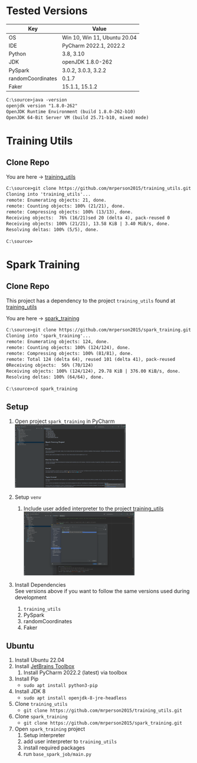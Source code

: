 # Tested Versions

| Key               | Value                        |
|-------------------|------------------------------|
| OS                | Win 10, Win 11, Ubuntu 20.04 |
| IDE               | PyCharm 2022.1, 2022.2       |
| Python            | 3.8, 3.10                    |
| JDK               | openJDK 1.8.0-262            |
| PySpark           | 3.0.2, 3.0.3, 3.2.2          |
| randomCoordinates | 0.1.7                        |
| Faker             | 15.1.1, 15.1.2               |

```shell
C:\source>java -version
openjdk version "1.8.0-262"
OpenJDK Runtime Environment (build 1.8.0-262-b10)
OpenJDK 64-Bit Server VM (build 25.71-b10, mixed mode)
```

# Training Utils

## Clone Repo

You are here -> [training_utils](https://github.com/mrperson2015/training_utils)

```shell
C:\source>git clone https://github.com/mrperson2015/training_utils.git
Cloning into 'training_utils'...
remote: Enumerating objects: 21, done.
remote: Counting objects: 100% (21/21), done.
remote: Compressing objects: 100% (13/13), done.
Receiving objects:  76% (16/21)sed 20 (delta 4), pack-reused 0
Receiving objects: 100% (21/21), 13.58 KiB | 3.40 MiB/s, done.
Resolving deltas: 100% (5/5), done.

C:\source>
```

# Spark Training

## Clone Repo

This project has a dependency to the project `training_utils` found
at [training_utils](https://github.com/mrperson2015/training_utils)

You are here -> [spark_training](https://github.com/mrperson2015/spark_training.git)

```shell
C:\source>git clone https://github.com/mrperson2015/spark_training.git
Cloning into 'spark_training'...
remote: Enumerating objects: 124, done.
remote: Counting objects: 100% (124/124), done.
remote: Compressing objects: 100% (81/81), done.
remote: Total 124 (delta 64), reused 101 (delta 41), pack-reused 0Receiving objects:  56% (70/124)
Receiving objects: 100% (124/124), 29.78 KiB | 376.00 KiB/s, done.
Resolving deltas: 100% (64/64), done.

C:\source>cd spark_training
```

## Setup

1. Open project `spark_training` in PyCharm<br>
   [<img src="./assets/setup/open_job.png" width="300" />](./assets/setup/open_job.png)
2. Setup `venv`
    1. Include user added interpreter to the
       project [training_utils](https://github.com/mrperson2015/training_utils)<br>
       [<img src="./assets/setup/setup_venv.png" width="300" />](./assets/setup/setup_venv.png)
3. Install Dependencies<br>
   See versions above if you want to follow the same versions used during development

    1. `training_utils`
    2. PySpark
    3. randomCoordinates
    4. Faker

## Ubuntu

1. Install Ubuntu 22.04
2. Install [JetBrains Toolbox](https://www.jetbrains.com/toolbox-app/)
    1. Install PyCharm 2022.2 (latest) via toolbox
3. Install Pip
   - `sudo apt install python3-pip`
4. Install JDK 8 
   - `sudo apt install openjdk-8-jre-headless`
5. Clone `training_utils`
   - `git clone https://github.com/mrperson2015/training_utils.git`
6. Clone `spark_training`
   - `git clone https://github.com/mrperson2015/spark_training.git`
7. Open `spark_training` project
   1. Setup interpreter
   2. add user interpreter to `training_utils`
   3. install required packages
   4. run `base_spark_job/main.py`